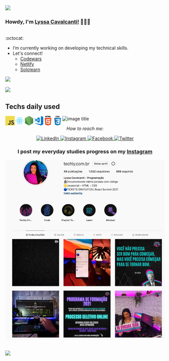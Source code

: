 <img src="techly-readme-blue.gif"/>

### Howdy, I'm [Lyssa Cavalcanti!](http://www.techly.com.br/) 👩🏽‍💻

<br/>
:octocat:
<br/>

- I’m currently working on developing my technical skills.
- Let's connect!
  - [Codewars](https://www.codewars.com/users/lyssacavalcanti)
  - [Netlify](https://app.netlify.com/teams/lyssacavalcanti/)
  - [Sololearn](https://www.sololearn.com/Profile/19522679)

<a href="#"><img src="https://github-readme-stats.vercel.app/api?username=lyssacavalcanti&show_icons=true" /></a>

<a href="#"><img src="https://github-readme-stats.vercel.app/api/top-langs/?username=lyssacavalcanti&layout=compact" /></a>

## Techs daily used

<a href="#"><img align="left" height="30" src="https://raw.githubusercontent.com/github/explore/80688e429a7d4ef2fca1e82350fe8e3517d3494d/topics/javascript/javascript.png" /></a>
<a href="#"><img align="left" height="30" src="https://raw.githubusercontent.com/github/explore/80688e429a7d4ef2fca1e82350fe8e3517d3494d/topics/react/react.png" /></a>
<a href="#"><img align="left" height="30" src="https://raw.githubusercontent.com/github/explore/80688e429a7d4ef2fca1e82350fe8e3517d3494d/topics/nodejs/nodejs.png" /></a>
<a href="#"><img align="left" height="30" src="https://raw.githubusercontent.com/github/explore/80688e429a7d4ef2fca1e82350fe8e3517d3494d/topics/visual-studio-code/visual-studio-code.png" /></a>
<a href="#"><img align="left" height="30" src="https://raw.githubusercontent.com/github/explore/80688e429a7d4ef2fca1e82350fe8e3517d3494d/topics/html/html.png" /></a>
<a href="#"><img align="left" height="30" src="https://raw.githubusercontent.com/github/explore/80688e429a7d4ef2fca1e82350fe8e3517d3494d/topics/css/css.png" /></a>

![image title](https://rushter.com/counter.svg)

<div align="center">

<i>How to reach me:</i><br>

<a href="https://www.linkedin.com/in/lyssacavalcanti/" target="_blank">
	<img src="https://img.shields.io/badge/LinkedIn-%230077B5.svg?&style=flat-square&logo=linkedin&logoColor=white" alt="LinkedIn">
</a>

<a href="https://www.instagram.com/techly.com.br/" target="_blank">
	<img src="https://img.shields.io/badge/Instagram-%23E4405F.svg?&style=flat-square&logo=instagram&logoColor=white" alt="Instagram">
</a>

<a href="https://www.facebook.com/lyssacavalcanti/" target="_blank">
	<img src="https://img.shields.io/badge/Facebook-%231877F2.svg?&style=flat-square&logo=facebook&logoColor=white" alt="Facebook">
</a>

<a href="https://twitter.com/techlycombr" target="_blank">
	<img src="https://img.shields.io/badge/twitter-blue?&style=flat-square&logo=twitter&logoColor=white" alt="Twitter">
</a>

### I post my everyday studies progress on my [Instagram](https://www.instagram.com/techly.com.br/)

<a href="https://www.instagram.com/techly.com.br/" target="_blank"><img src="instagram.png"/>

</div>
</br>
  <img src="techly-purpose.gif"/>
